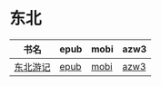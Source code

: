 # 东北

| 书名 | epub | mobi | azw3 |
| --- | --- | --- | --- |
| [东北游记](http://ct.dalanmei.com/f/31084289-571879410-fea461) | [epub](http://ct.dalanmei.com/f/31084289-571879410-fea461) | [mobi](http://ct.dalanmei.com/f/31084289-571551913-78f808) | [azw3](http://ct.dalanmei.com/f/31084289-572069090-5d31e5) |

